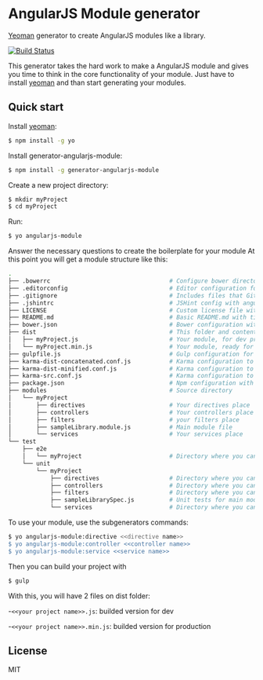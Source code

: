 # AngularJS Module generator

[Yeoman](http://yeoman.io) generator to create AngularJS modules like a library.

[![Build Status](https://travis-ci.org/InfinitePress/generator-angular-package.svg?branch=master)](https://travis-ci.org/InfinitePress/generator-angular-package)

This generator takes the hard work to make a AngularJS module and gives you time to think in the core functionality of your module.
Just have to install [yeoman](http://yeoman.io) and than start generating your modules.


## Quick start

Install [yeoman](http://yeoman.io):

```sh
$ npm install -g yo
```

Install generator-angularjs-module:

```sh
$ npm install -g generator-angularjs-module
```

Create a new project directory:

```sh
$ mkdir myProject
$ cd myProject
```

Run:

```sh
$ yo angularjs-module
```
Answer the necessary questions to create the boilerplate for your module
At this point you will get a module structure like this:

```sh
.
├── .bowerrc                                  # Configure bower directory for development
├── .editorconfig                             # Editor configuration for code consistency
├── .gitignore                                # Includes files that Git should ignore
├── .jshintrc                                 # JSHint config with angular global support
├── LICENSE                                   # Custom license file with your name in it
├── README.md                                 # Basic README.md with title of your module
├── bower.json                                # Bower configuration with custom devDependencies and ignore files
├── dist                                      # This folder and contents is generated by running gulp
│   ├── myProject.js                          # Your module, for dev proposes
│   └── myProject.min.js                      # Your module, ready for production
├── gulpfile.js                               # Gulp configuration for build your module
├── karma-dist-concatenated.conf.js           # Karma configuration to run unit tests using myProject.js
├── karma-dist-minified.conf.js               # Karma configuration to run unit tests using myProject.min.js
├── karma-src.conf.js                         # Karma configuration to run unit tests using src/**/*.js
├── package.json                              # Npm configuration with necessary dependencies for development
├── modules                                   # Source directory
│   └── myProject
│       ├── directives                        # Your directives place
│       ├── controllers                       # Your controllers place
│       ├── filters                           # your filters place
│       ├── sampleLibrary.module.js           # Main module file
│       └── services                          # Your services place
└── test
    ├── e2e
    │   └── myProject                         # Directory where you can store E2E tests
    └── unit
        └── myProject
            ├── directives                    # Directory where you can store unit tests for directives
            ├── controllers                   # Directory where you can store unit tests for controllers
            ├── filters                       # Directory where you can store unit tests for filters
            ├── sampleLibrarySpec.js          # Unit tests for main module
            └── services                      # Directory where you can store unit tests for services
```

To use your module, use the subgenerators commands:
```sh
$ yo angularjs-module:directive <<directive name>>
$ yo angularjs-module:controller <<controller name>>
$ yo angularjs-module:service <<service name>>
```

Then you can build your project with

```sh
$ gulp
```
With this, you will have 2 files on dist folder:

-`<<your project name>>.js`: builded version for dev

-`<<your project name>>.min.js`: builded version for production

## License
MIT
